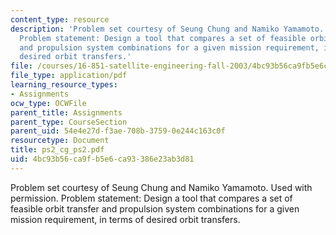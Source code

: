 ```yaml
---
content_type: resource
description: 'Problem set courtesy of Seung Chung and Namiko Yamamoto. Used with permission.
  Problem statement: Design a tool that compares a set of feasible orbit transfer
  and propulsion system combinations for a given mission requirement, in terms of
  desired orbit transfers.'
file: /courses/16-851-satellite-engineering-fall-2003/4bc93b56ca9fb5e6ca93386e23ab3d81_ps2_cg_ps2.pdf
file_type: application/pdf
learning_resource_types:
- Assignments
ocw_type: OCWFile
parent_title: Assignments
parent_type: CourseSection
parent_uid: 54e4e27d-f3ae-708b-3759-0e244c163c0f
resourcetype: Document
title: ps2_cg_ps2.pdf
uid: 4bc93b56-ca9f-b5e6-ca93-386e23ab3d81
---
```

Problem set courtesy of Seung Chung and Namiko Yamamoto. Used with permission. Problem statement: Design a tool that compares a set of feasible orbit transfer and propulsion system combinations for a given mission requirement, in terms of desired orbit transfers.

